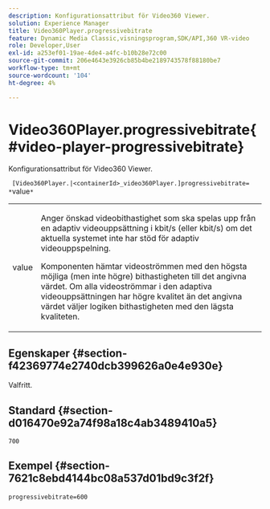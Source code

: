 ```yaml
---
description: Konfigurationsattribut för Video360 Viewer.
solution: Experience Manager
title: Video360Player.progressivebitrate
feature: Dynamic Media Classic,visningsprogram,SDK/API,360 VR-video
role: Developer,User
exl-id: a253ef01-19ae-4de4-a4fc-b10b28e72c00
source-git-commit: 206e4643e3926cb85b4be2189743578f88180be7
workflow-type: tm+mt
source-wordcount: '104'
ht-degree: 4%

---
```


# Video360Player.progressivebitrate{#video-player-progressivebitrate}

Konfigurationsattribut för Video360 Viewer.

` [Video360Player.|<containerId>_video360Player.]progressivebitrate= *`value`*`

<table id="table_C616483932C2482CA9794DDD7313FD7C"> 
 <tbody> 
  <tr> 
   <td colname="col1"> <p> <span class="codeph"> value</span> </p> </td> 
   <td colname="col2"> <p> Anger önskad videobithastighet som ska spelas upp från en adaptiv videouppsättning i kbit/s (eller kbit/s) om det aktuella systemet inte har stöd för adaptiv videouppspelning. </p> <p>Komponenten hämtar videoströmmen med den högsta möjliga (men inte högre) bithastigheten till det angivna värdet. Om alla videoströmmar i den adaptiva videouppsättningen har högre kvalitet än det angivna värdet väljer logiken bithastigheten med den lägsta kvaliteten. </p> </td> 
  </tr> 
 </tbody> 
</table>

## Egenskaper {#section-f42369774e2740dcb399626a0e4e930e}

Valfritt.

## Standard {#section-d016470e92a74f98a18c4ab3489410a5}

`700`

## Exempel {#section-7621c8ebd4144bc08a537d01bd9c3f2f}

```
progressivebitrate=600
```
